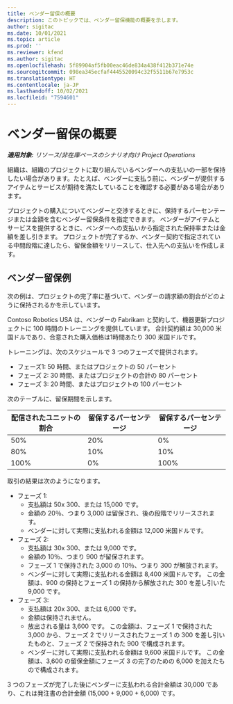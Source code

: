 ```yaml
---
title: ベンダー留保の概要
description: このトピックでは、ベンダー留保機能の概要を示します。
author: sigitac
ms.date: 10/01/2021
ms.topic: article
ms.prod: ''
ms.reviewer: kfend
ms.author: sigitac
ms.openlocfilehash: 5f89904af5fb00eac46de834a438f412b371e74e
ms.sourcegitcommit: 098ea345ecfaf4445520094c32f5511b67e7953c
ms.translationtype: HT
ms.contentlocale: ja-JP
ms.lasthandoff: 10/02/2021
ms.locfileid: "7594601"
---
```

# <a name="vendor-retention-overview"></a>ベンダー留保の概要

_**適用対象:** リソース/非在庫ベースのシナリオ向け Project Operations_

組織は、組織のプロジェクトに取り組んでいるベンダーへの支払いの一部を保持したい場合があります。たとえば、ベンダーに支払う前に、ベンダーが提供するアイテムとサービスが期待を満たしていることを確認する必要がある場合があります。

プロジェクトの購入についてベンダーと交渉するときに、保持するパーセンテージまたは金額を含むベンダー留保条件を指定できます。 ベンダーがアイテムとサービスを提供するときに、ベンダーへの支払いから指定された保持率または金額を差し引きます。 プロジェクトが完了するか、ベンダー契約で指定されている中間段階に達したら、留保金額をリリースして、仕入先への支払いを作成します。

## <a name="vendor-retention-example"></a>ベンダー留保例

次の例は、プロジェクトの完了率に基づいて、ベンダーの請求額の割合がどのように保持されるかを示しています。

Contoso Robotics USA は、ベンダーの Fabrikam と契約して、機器更新プロジェクトに 100 時間のトレーニングを提供しています。 合計契約額は 30,000 米国ドルであり、合意された購入価格は1時間あたり 300 米国ドルです。

トレーニングは、次のスケジュールで 3 つのフェーズで提供されます。

- フェーズ1: 50 時間、またはプロジェクトの 50 パーセント
- フェーズ 2: 30 時間、またはプロジェクトの合計の 80 パーセント
- フェーズ 3: 20 時間、またはプロジェクトの 100 パーセント

次のテーブルに、留保期間を示します。

| **配信されたユニットの割合** | **留保するパーセンテージ** | **留保するパーセンテージ** |
| --- | --- | --- |
| 50% | 20% | 0% |
| 80% | 10% | 10% |
| 100% | 0% | 100% |

取引の結果は次のようになります。

- フェーズ 1:
  - 支払額は 50x 300、または 15,000 です。
  - 金額の 20％、つまり 3,000 は留保され、後の段階でリリースされます。
  - ベンダーに対して実際に支払われる金額は 12,000 米国ドルです。
- フェーズ 2:
  - 支払額は 30x 300、または 9,000 です。
  - 金額の 10％、つまり 900 が留保されます。
  - フェーズ 1 で保持された 3,000 の 10％、つまり 300 が解放されます。
  - ベンダーに対して実際に支払われる金額は 8,400 米国ドルです。 この金額は、900 の保持とフェーズ 1 の保持から解放された 300 を差し引いた 9,000 です。
- フェーズ 3:
  - 支払額は 20x 300、または 6,000 です。
  - 金額は保持されません。
  - 放出される量は 3,600 です。 この金額は、フェーズ 1 で保持された 3,000 から、フェーズ 2 でリリースされたフェーズ 1 の 300 を差し引いたものと、フェーズ 2 で保持された 900 で構成されます。
  - ベンダーに対して実際に支払われる金額は 9,600 米国ドルです。 この金額は、3,600 の留保金額にフェーズ 3 の完了のための 6,000 を加えたもので構成されます。

3 つのフェーズが完了した後にベンダーに支払われる合計金額は 30,000 であり、これは発注書の合計金額 (15,000 + 9,000 + 6,000) です。
